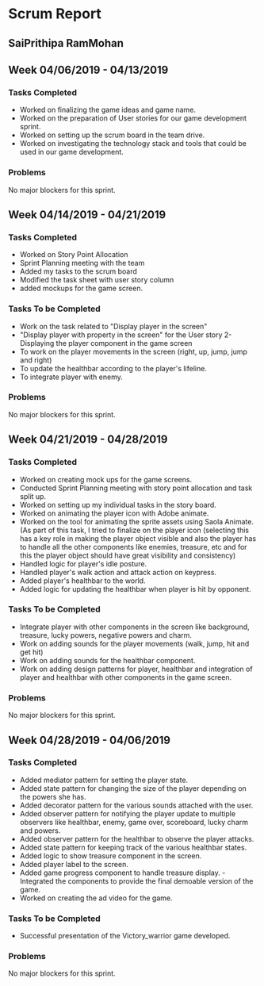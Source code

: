 # Scrum Report 

## SaiPrithipa RamMohan
## Week 04/06/2019 - 04/13/2019

### Tasks Completed 
- Worked on finalizing the game ideas and game name.
- Worked on the preparation of User stories for our game development sprint.
- Worked on setting up the scrum board in the team drive.
- Worked on investigating the technology stack and tools that could be used in our game development.

### Problems
No major blockers for this sprint.

## Week 04/14/2019 - 04/21/2019
### Tasks Completed

- Worked on Story Point Allocation
- Sprint Planning meeting with the team
- Added my tasks to the scrum board
- Modified the task sheet with user story  column
- added mockups for the game screen.

### Tasks To be Completed

- Work on the task related to "Display player in the screen"
- "Display player with property in the screen" for the User story 2-Displaying the player component in the game screen
- To work on the player movements in the screen (right, up, jump, jump and right)
- To update the healthbar according to the player's lifeline.
- To integrate player with enemy.

### Problems
No major blockers for this sprint.

## Week 04/21/2019 - 04/28/2019

### Tasks Completed 
- Worked on creating mock ups for the game screens.
- Conducted Sprint Planning meeting with story point allocation and task split up.
- Worked on setting up my individual tasks in the story board.
- Worked on animating the player icon with Adobe animate.
- Worked on the tool for animating the sprite assets using Saola Animate. (As part of this task, I tried to finalize on the player icon (selecting this has a key role in making the player object visible and also the player has to handle all the other components like enemies, treasure, etc and for this the player object should have great visibility and consistency)
- Handled logic for player's idle posture.
- Handled player's walk action and attack action on keypress.
- Added player's healthbar to the world. 
- Added logic for updating the healthbar when player is hit by opponent.


### Tasks To be Completed
- Integrate player with other components in the screen like background, treasure, lucky powers, negative powers and charm.
- Work on adding sounds for the player movements (walk, jump, hit and get hit)
- Work on adding sounds for the healthbar component.
- Work on adding design patterns for player, healthbar and integration of player and healthbar with other components in the game screen.

### Problems
No major blockers for this sprint.

## Week 04/28/2019 - 04/06/2019
### Tasks Completed
- Added mediator pattern for setting the player state.
- Added state pattern for changing the size of the player depending on the powers she has.
- Added decorator pattern for the various sounds attached with the user.
- Added observer pattern for notifying the player update to multiple observers like healthbar, enemy, game over, scoreboard, lucky charm and powers.
- Added observer pattern for the healthbar to observe the player attacks.
- Added state pattern for keeping track of the various healthbar states.
- Added logic to show treasure component in the screen.
- Added player label to the screen.
- Added game progress component to handle treasure display.
-Integrated the components to provide the final demoable version of the game.
- Worked on creating the ad video for the game.

### Tasks To be Completed
- Successful presentation of the Victory_warrior game developed. 
### Problems
No major blockers for this sprint.
